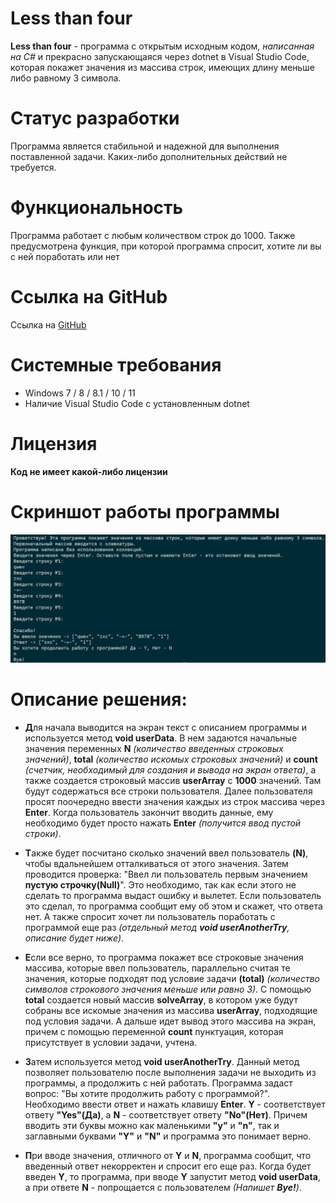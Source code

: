 # Less than four

__Less than four__ - программа с открытым исходным кодом, *написанная на C#* и прекрасно запускающаяся через dotnet в Visual Studio Code, которая покажет значения из массива строк, имеющих длину меньше либо равному 3 символа.

# Статус разработки

Программа является стабильной и надежной для выполнения поставленной задачи. Каких-либо дополнительных действий не требуется. 

# Функциональность

Программа работает с любым количеством строк до 1000. Также предусмотрена функция, при которой программа спросит, хотите ли вы с ней поработать или нет

# Ссылка на GitHub

Ссылка на [GitHub](https://github.com/Lexskop/finalVerificationWorkGB1)

# Системные требования

+ Windows 7 / 8 / 8.1 / 10 / 11
+ Наличие Visual Studio Code с установленным dotnet

# Лицензия

__Код не имеет какой-либо лицензии__

# Скриншот работы программы

![Скриншот работы программы](1.jpg)

# Описание решения:

* **Д**ля начала выводится на экран текст с описанием программы и используется метод **void userData**. В нем задаются начальные значения переменных **N** *(количество введенных строковых значений)*, **total** *(количество искомых строковых значений)* и **count** *(счетчик, необходимый для создания и вывода на экран ответа)*, а также создается строковый массив **userArray** с **1000** значений. Там будут содержаться все строки пользователя. Далее пользователя просят поочередно ввести значения каждых из строк массива через **Enter**. Когда пользователь закончит вводить данные, ему необходимо будет просто нажать **Enter** *(получится ввод пустой строки)*.

* **Т**акже будет посчитано сколько значений ввел пользователь **(N)**, чтобы вдальнейшем отталкиваться от этого значения. Затем проводится проверка: "Ввел ли пользователь первым значением **пустую строчку(Null)**". Это необходимо, так как если этого не сделать то программа выдаст ошибку и вылетет. Если пользователь это сделал, то программа сообщит ему об этом и скажет, что ответа нет. А также спросит хочет ли пользователь поработать с программой еще раз *(отдельный метод **void userAnotherTry**, описание будет ниже)*.

* **Е**сли все верно, то программа покажет все строковые значения массива, которые ввел пользователь, параллельно считая те значения, которые подходят под условие задачи **(total)** *(количество символов строкового значения меньше или равно 3)*. С помощью **total** создается новый массив **solveArray**, в котором уже будут собраны все искомые значения из массива **userArray**, подходящие под условия задачи. А дальше идет вывод этого массива на экран, причем с помощью переменной **count** пунктуация, которая присутствует в условии задачи, учтена.

* **З**атем используется метод **void userAnotherTry**. Данный метод позволяет пользователю после выполнения задачи не выходить из программы, а продолжить с ней работать. Программа задаст вопрос: "Вы хотите продолжить работу с программой?". Необходимо ввести ответ и нажать клавишу **Enter**. **Y** - соответствует ответу **"Yes"(Да)**, а **N** - соответствует ответу **"No"(Нет)**. Причем вводить эти буквы можно как маленькими **"y"** и **"n"**, так и заглавными буквами **"Y"** и **"N"** и программа это понимает верно.

* **П**ри вводе значения, отличного от **Y** и **N**, программа сообщит, что введенный ответ некорректен и спросит его еще раз. Когда будет введен **Y**, то программа, при вводе **Y** запустит метод **void userData**, а при ответе **N** - попрощается с пользователем *(Напишет **Bye!**)*.